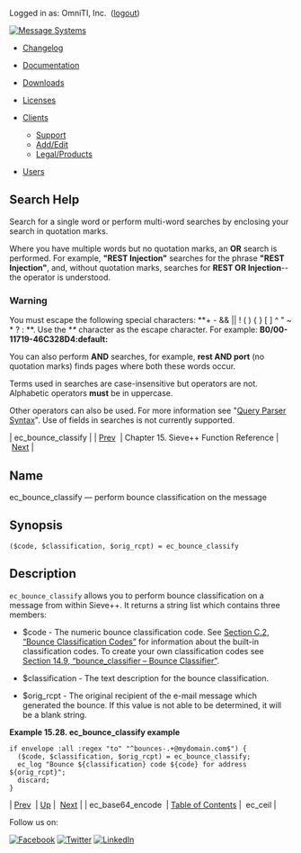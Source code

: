 Logged in as: OmniTI, Inc.  ([logout](https://support.messagesystems.com/logout.php))

[![Message Systems](https://support.messagesystems.com/images/ms-white205.png)](https://support.messagesystems.com/start.php) 

*   [Changelog](https://support.messagesystems.com/start.php?show=changelog)
*   [Documentation](https://support.messagesystems.com/docs/)
*   [Downloads](https://support.messagesystems.com/start.php)

*   [Licenses](https://support.messagesystems.com/license_summary.php)
*   <a href="">Clients</a>
    *   [Support](https://support.messagesystems.com/cs.php)
    *   [Add/Edit](https://support.messagesystems.com/edit_client.php)
    *   [Legal/Products](https://support.messagesystems.com/edit_products.php)
*   [Users](https://support.messagesystems.com/edit_customer.php)

## Search Help

Search for a single word or perform multi-word searches by enclosing your search in quotation marks.

Where you have multiple words but no quotation marks, an **OR** search is performed. For example, **"REST Injection"** searches for the phrase **"REST Injection"**, and, without quotation marks, searches for **REST OR Injection**--the operator is understood.

### Warning

You must escape the following special characters: **+ - && || ! ( ) { } [ ] ^ " ~ * ? : \**. Use the **\** character as the escape character. For example: **B0/00-11719-46C328D4\:default\:**

You can also perform **AND** searches, for example, **rest AND port** (no quotation marks) finds pages where both these words occur.

Terms used in searches are case-insensitive but operators are not. Alphabetic operators **must** be in uppercase.

Other operators can also be used. For more information see "[Query Parser Syntax](https://lucene.apache.org/core/old_versioned_docs/versions/3_0_0/queryparsersyntax.html)". Use of fields in searches is not currently supported.

| ec_bounce_classify |
| [Prev](sieve.ref.ec_base64_encode.php)  | Chapter 15. Sieve++ Function Reference |  [Next](sieve.ref.ec_ceil.php) |

<a name="sieve.ref.ec_bounce_classify"></a>
## Name

ec_bounce_classify — perform bounce classification on the message

## Synopsis

`($code, $classification, $orig_rcpt) = ec_bounce_classify`

<a name="idp13850400"></a>
## Description

`ec_bounce_classify` allows you to perform bounce classification on a message from within Sieve++. It returns a string list which contains three members:

*   $code - The numeric bounce classification code. See [Section C.2, “Bounce Classification Codes”](bounce_logger.classification.codes.php "C.2. Bounce Classification Codes") for information about the built-in classification codes. To create your own classification codes see [Section 14.9, “bounce_classifier – Bounce Classifier”](modules.bounce_classifier.php "14.9. bounce_classifier – Bounce Classifier").

*   $classification - The text description for the bounce classification.

*   $orig_rcpt - The original recipient of the e-mail message which generated the bounce. If this value is not able to be determined, it will be a blank string.

<a name="example.ec_bounce_classify"></a>

**Example 15.28. ec_bounce_classify example**

```
if envelope :all :regex "to" "^bounces-.+@mydomain.com$") {
  ($code, $classification, $orig_rcpt) = ec_bounce_classify;
  ec_log "Bounce ${classification} code ${code} for address ${orig_rcpt}";
  discard;
}
```

| [Prev](sieve.ref.ec_base64_encode.php)  | [Up](sieve.ref.php) |  [Next](sieve.ref.ec_ceil.php) |
| ec_base64_encode  | [Table of Contents](index.php) |  ec_ceil |

Follow us on:

[![Facebook](https://support.messagesystems.com/images/icon-facebook.png)](http://www.facebook.com/messagesystems) [![Twitter](https://support.messagesystems.com/images/icon-twitter.png)](http://twitter.com/#!/MessageSystems) [![LinkedIn](https://support.messagesystems.com/images/icon-linkedin.png)](http://www.linkedin.com/company/message-systems)
